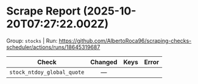# Scrape Report (2025-10-20T07:27:22.002Z)

Group: `stocks`  |  Run: https://github.com/AlbertoRoca96/scraping-checks-scheduler/actions/runs/18645319687

| Check | Changed | Keys | Error |
|---|:---:|:--|:--|
| `stock_ntdoy_global_quote` | — |  |  |
